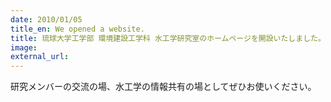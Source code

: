 ```yaml
---
date: 2010/01/05
title_en: We opened a website.
title: 琉球大学工学部 環境建設工学科 水工学研究室のホームページを開設いたしました。
image:
external_url:
---
```

研究メンバーの交流の場、水工学の情報共有の場としてぜひお使いください。